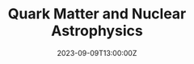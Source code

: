 ---
title: "Quark Matter and Nuclear Astrophysics"
publication: "Quark matter 2023 (Houston, USA) -- *Invited plenary talk*" 
event_url: 
authors: 
    - admin
# Talk start and end times.
#   End time can optionally be hidden by prefixing the line with `#`.
date: '2023-09-09T13:00:00Z'
date_end: '2023-09-09T15:00:00Z'
all_day: false
# Schedule page publish date (NOT talk date).
publishDate: '2017-03-20T00:00:00Z'

tags: []

# Is this a featured talk? (true/false)
featured: true

url_slides: ""
---